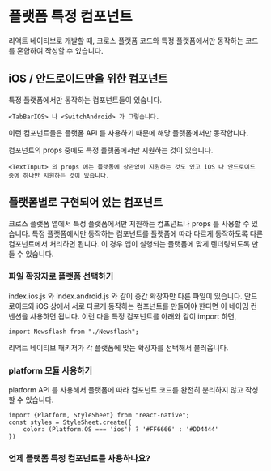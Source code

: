 # 플랫폼 특정 컴포넌트

리액트 네이티브로 개발할 때, 크로스 플랫폼 코드와 특정 플랫폼에서만 동작하는 코드를 혼합하여 작성할 수 있습니다.

## iOS / 안드로이드만을 위한 컴포넌트
특정 플랫폼에서만 동작하는 컴포넌트들이 있습니다. 
```
<TabBarIOS> 나 <SwitchAndroid> 가 그렇습니다.
```
이런 컴포넌트들은 플랫폼 API 를 사용하기 때문에 해당 플랫폼에서만 동작합니다. 

컴포넌트의 props 중에도 특정 플랫폼에서만 지원하는 것이 있습니다. 
```
<TextInput> 의 props 에는 플랫폼에 상관없이 지원하는 것도 있고 iOS 나 안드로이드 중에 하나만 지원하는 것이 있습니다. 
```

## 플랫폼별로 구현되어 있는 컴포넌트
크로스 플랫폼 앱에서 특정 플랫폼에서만 지원하는 컴포넌트나 props 를 사용할 수 있습니다. 특정 플랫폼에서만 동작하는 컴포넌트를 플랫폼에 따라 다르게 동작하도록 다른 컴포넌트에서 처리하면 됩니다. 이 경우 앱이 실행되는 플랫폼에 맞게 렌더링되도록 만들 수 있습니다.

### 파일 확장자로 플랫폼 선택하기
index.ios.js 와 index.android.js 와 같이 중간 확장자만 다른 파일이 있습니다. 안드로이드와 iOS 상에서 서로 다르게 동작하는 컴포넌트를 만들어야 한다면 이 네이밍 컨벤션을 사용하면 됩니다. 
이런 다음 특정 컴포넌트를 아래와 같이 import 하면, 
```
import Newsflash from "./Newsflash";
```

리액트 네이티브 패키저가 각 플랫폼에 맞는 확장자를 선택해서 불러옵니다. 

### platform 모듈 사용하기
platform API 를 사용해서 플랫폼에 따라 컴포넌트 코드를 완전히 분리하지 않고 작성할 수 있습니다. 
```
import {Platform, StyleSheet} from "react-native";
const styles = StyleSheet.create({
	color: (Platform.OS === 'ios') ? '#FF6666' : '#DD4444'
})
```

### 언제 플랫폼 특정 컴포넌트를 사용하나요?

<!--stackedit_data:
eyJoaXN0b3J5IjpbLTM0MDMwNzA3MiwtODY1ODYzODkyLDQxMz
MwMzkyNiwtNDg0ODc5MjE4XX0=
-->